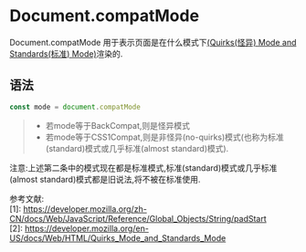 <!--
 * @Author: Kaiser
 * @Date: 2020-04-22 10:26:56
 * @Last Modified by: Kaiser
 * @Last Modified time: 2020-04-22 11:31:13
 * @Description: Document.compatMode
 -->

 # Document.compatMode 

 Document.compatMode 用于表示页面是在什么模式下[(Quirks(怪异) Mode and Standards(标准) Mode)](https://developer.mozilla.org/en-US/docs/Web/HTML/Quirks_Mode_and_Standards_Mode)渲染的.

## 语法

```JavaScript
const mode = document.compatMode
```

> * 若mode等于BackCompat,则是怪异模式
> * 若mode等于CSS1Compat,则是非怪异(no-quirks)模式(也称为标准(standard)模式或几乎标准(almost standard)模式).

注意:上述第二条中的模式现在都是标准模式,标准(standard)模式或几乎标准(almost standard)模式都是旧说法,将不被在标准使用.

参考文献:  
[1]: https://developer.mozilla.org/zh-CN/docs/Web/JavaScript/Reference/Global_Objects/String/padStart  
[2]: https://developer.mozilla.org/en-US/docs/Web/HTML/Quirks_Mode_and_Standards_Mode
